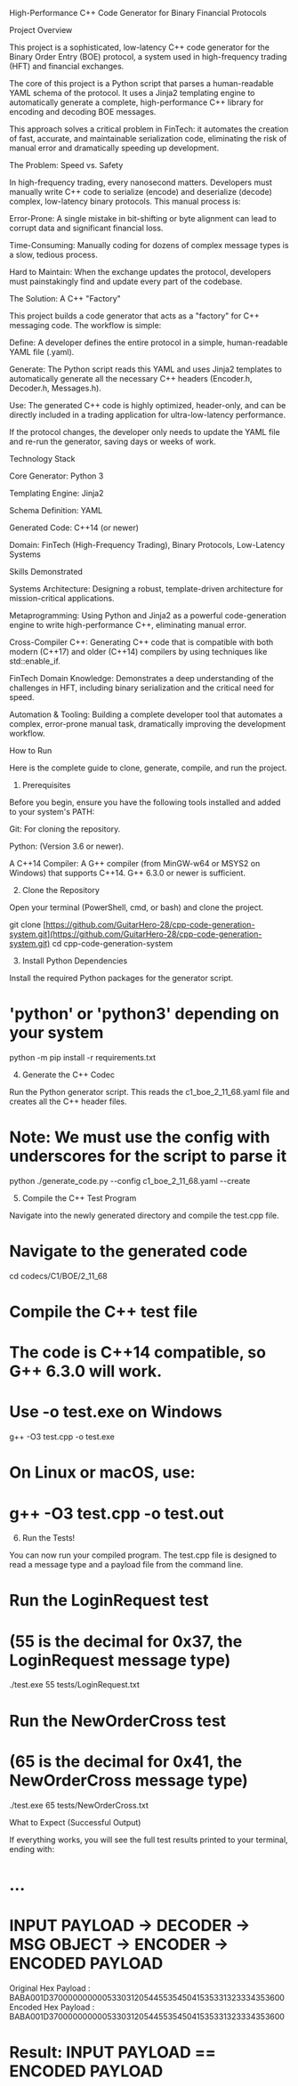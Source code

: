 High-Performance C++ Code Generator for Binary Financial Protocols

Project Overview

This project is a sophisticated, low-latency C++ code generator for the Binary Order Entry (BOE) protocol, a system used in high-frequency trading (HFT) and financial exchanges.

The core of this project is a Python script that parses a human-readable YAML schema of the protocol. It uses a Jinja2 templating engine to automatically generate a complete, high-performance C++ library for encoding and decoding BOE messages.

This approach solves a critical problem in FinTech: it automates the creation of fast, accurate, and maintainable serialization code, eliminating the risk of manual error and dramatically speeding up development.

The Problem: Speed vs. Safety

In high-frequency trading, every nanosecond matters. Developers must manually write C++ code to serialize (encode) and deserialize (decode) complex, low-latency binary protocols. This manual process is:

Error-Prone: A single mistake in bit-shifting or byte alignment can lead to corrupt data and significant financial loss.

Time-Consuming: Manually coding for dozens of complex message types is a slow, tedious process.

Hard to Maintain: When the exchange updates the protocol, developers must painstakingly find and update every part of the codebase.

The Solution: A C++ "Factory"

This project builds a code generator that acts as a "factory" for C++ messaging code. The workflow is simple:

Define: A developer defines the entire protocol in a simple, human-readable YAML file (.yaml).

Generate: The Python script reads this YAML and uses Jinja2 templates to automatically generate all the necessary C++ headers (Encoder.h, Decoder.h, Messages.h).

Use: The generated C++ code is highly optimized, header-only, and can be directly included in a trading application for ultra-low-latency performance.

If the protocol changes, the developer only needs to update the YAML file and re-run the generator, saving days or weeks of work.

Technology Stack

Core Generator: Python 3

Templating Engine: Jinja2

Schema Definition: YAML

Generated Code: C++14 (or newer)

Domain: FinTech (High-Frequency Trading), Binary Protocols, Low-Latency Systems

Skills Demonstrated

Systems Architecture: Designing a robust, template-driven architecture for mission-critical applications.

Metaprogramming: Using Python and Jinja2 as a powerful code-generation engine to write high-performance C++, eliminating manual error.

Cross-Compiler C++: Generating C++ code that is compatible with both modern (C++17) and older (C++14) compilers by using techniques like std::enable_if.

FinTech Domain Knowledge: Demonstrates a deep understanding of the challenges in HFT, including binary serialization and the critical need for speed.

Automation & Tooling: Building a complete developer tool that automates a complex, error-prone manual task, dramatically improving the development workflow.

How to Run

Here is the complete guide to clone, generate, compile, and run the project.

1. Prerequisites

Before you begin, ensure you have the following tools installed and added to your system's PATH:

Git: For cloning the repository.

Python: (Version 3.6 or newer).

A C++14 Compiler: A G++ compiler (from MinGW-w64 or MSYS2 on Windows) that supports C++14. G++ 6.3.0 or newer is sufficient.

2. Clone the Repository

Open your terminal (PowerShell, cmd, or bash) and clone the project.

git clone [https://github.com/GuitarHero-28/cpp-code-generation-system.git](https://github.com/GuitarHero-28/cpp-code-generation-system.git)
cd cpp-code-generation-system


3. Install Python Dependencies

Install the required Python packages for the generator script.

# 'python' or 'python3' depending on your system
python -m pip install -r requirements.txt


4. Generate the C++ Codec

Run the Python generator script. This reads the c1_boe_2_11_68.yaml file and creates all the C++ header files.

# Note: We must use the config with underscores for the script to parse it
python ./generate_code.py --config c1_boe_2_11_68.yaml --create


5. Compile the C++ Test Program

Navigate into the newly generated directory and compile the test.cpp file.

# Navigate to the generated code
cd codecs/C1/BOE/2_11_68

# Compile the C++ test file
# The code is C++14 compatible, so G++ 6.3.0 will work.
# Use -o test.exe on Windows
g++ -O3 test.cpp -o test.exe

# On Linux or macOS, use:
# g++ -O3 test.cpp -o test.out


6. Run the Tests!

You can now run your compiled program. The test.cpp file is designed to read a message type and a payload file from the command line.

# Run the LoginRequest test
# (55 is the decimal for 0x37, the LoginRequest message type)
./test.exe 55 tests/LoginRequest.txt

# Run the NewOrderCross test
# (65 is the decimal for 0x41, the NewOrderCross message type)
./test.exe 65 tests/NewOrderCross.txt


What to Expect (Successful Output)

If everything works, you will see the full test results printed to your terminal, ending with:

...
========================================================================
INPUT PAYLOAD -> DECODER -> MSG OBJECT -> ENCODER -> ENCODED PAYLOAD
========================================================================
Original Hex Payload : BABA001D37000000000053303120544553545041535331323334353600
Encoded Hex Payload  : BABA001D37000000000053303120544553545041535331323334353600

Result: INPUT PAYLOAD == ENCODED PAYLOAD
========================================================================
